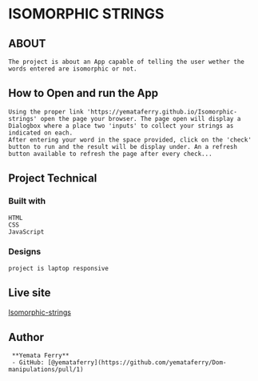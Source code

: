 # ISOMORPHIC STRINGS
## ABOUT
    The project is about an App capable of telling the user wether the words entered are isomorphic or not.

## How to Open and run the App
    Using the proper link 'https://yemataferry.github.io/Isomorphic-strings' open the page your browser. The page open will display a Dialogbox where a place two 'inputs' to collect your strings as indicated on each.
    After entering your word in the space provided, click on the 'check' button to run and the result will be display under. An a refresh button available to refresh the page after every check... 
## Project Technical
### Built with
    HTML
    CSS
    JavaScript
### Designs
    project is laptop responsive
## Live site
  [Isomorphic-strings](https://yemataferry.github.io/Dom-manipulations/)
## Author
     **Yemata Ferry**
     - GitHub: [@yemataferry](https://github.com/yemataferry/Dom-manipulations/pull/1)

